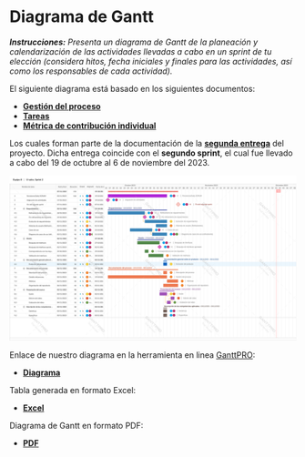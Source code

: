 # Diagrama de Gantt
***Instrucciones:*** *Presenta un diagrama de Gantt de la planeación y calendarización de las actividades llevadas a cabo en un sprint de tu elección (considera hitos, fecha iniciales y finales para las actividades, así como los responsables de cada actividad).* 

El siguiente diagrama está basado en los siguientes documentos:
- [**Gestión del proceso**](https://github.com/RichVR2321/FIS-PROYECTO-2023/blob/Segunda_entrega/Gesti%C3%B3n%20de%20proceso.md)
- [**Tareas**](https://github.com/RichVR2321/FIS-PROYECTO-2023/blob/Segunda_entrega/Tareas.md)
- [**Métrica de contribución individual**](https://github.com/RichVR2321/FIS-PROYECTO-2023/blob/Segunda_entrega/M%C3%A9tirca%20de%20contribuci%C3%B3n.md)
 
Los cuales forman parte de la documentación de la [**segunda entrega**](https://github.com/RichVR2321/FIS-PROYECTO-2023/tree/Segunda_entrega) del proyecto. Dicha  entrega coincide con el **segundo sprint**, el cual fue llevado a cabo del 19 de octubre al 6 de noviembre del 2023.

![DiagramaDeGantt](https://github.com/RichVR2321/FIS-PROYECTO-2023/blob/PD-3/Diagrama%20de%20Gantt/U-sales.%20Sprint%202.png)

Enlace de nuestro diagrama en la herramienta en linea [GanttPRO](https://ganttpro.com/es/):
- [**Diagrama**](https://app.ganttpro.com/#/project/1701539112704/gantt)

Tabla generada en formato Excel:
- [**Excel**](https://github.com/RichVR2321/FIS-PROYECTO-2023/blob/PD-3/Diagrama%20de%20Gantt/U-sales.%20Sprint%202.xlsx)
  
Diagrama de Gantt en formato PDF:
- [**PDF**](https://github.com/RichVR2321/FIS-PROYECTO-2023/blob/PD-3/Diagrama%20de%20Gantt/U-sales.%20Sprint%202.pdf)


  
